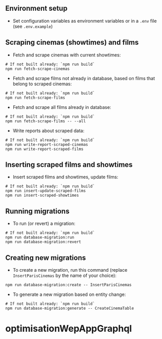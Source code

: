 ## Environment setup

- Set configuration variables as environment variables or in a `.env` file (see `.env.example`)

## Scraping cinemas (showtimes) and films

- Fetch and scrape cinemas with current showtimes:

```
# If not built already: `npm run build`
npm run fetch-scrape-cinemas
```

- Fetch and scrape films not already in database, based on films that belong to scraped cinemas:

```
# If not built already: `npm run build`
npm run fetch-scrape-films
```

- Fetch and scrape all films already in database:

```
# If not built already: `npm run build`
npm run fetch-scrape-films -- --all
```

- Write reports about scraped data:

```
# If not built already: `npm run build`
npm run write-report-scraped-cinemas
npm run write-report-scraped-films
```

## Inserting scraped films and showtimes

- Insert scraped films and showtimes, update films:

```
# If not built already: `npm run build`
npm run insert-update-scraped-films
npm run insert-scraped-showtimes
```

## Running migrations

- To run (or revert) a migration:

```
# If not built already: `npm run build`
npm run database-migration:run
npm run database-migration:revert
```

## Creating new migrations

- To create a new migration, run this command (replace `InsertParisCinemas` by the name of your choice):

```
npm run database-migration:create -- InsertParisCinemas
```

- To generate a new migration based on entity change:

```
# If not built already: `npm run build`
npm run database-migration:generate -- CreateCinemaTable
```
# optimisationWepAppGraphql
